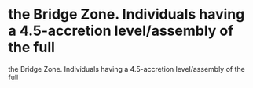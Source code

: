 # the Bridge Zone. Individuals having a 4.5-accretion level/assembly of the full

the Bridge Zone. Individuals having a 4.5-accretion level/assembly of the full